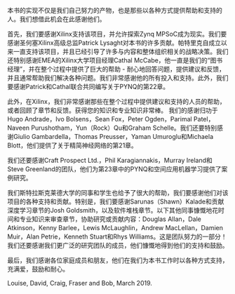 本书的实现不仅是我们自己努力的产物，也是那些以各种方式提供帮助和支持的人。我们想借此机会在此感谢他们。

首先，我们要感谢Xilinx支持该项目，并允许探索Zynq MPSoC成为现实。我们要感谢圣何塞Xilinx高级总监Patrick Lysaght对本书的许多贡献。帕特里克自成立以来一直支持该项目，并且已经引导了许多与内容和整体组织相关的战略决策。我们还特别感谢EMEA的Xilinx大学项目经理Cathal McCabe，他一直是我们的“图书经理”，并在整个过程中提供了巨大的帮助 - 耐心地回答问题，提供建议和反馈，并且通常帮助我们解决各种问题。我们非常感谢他的所有投入和支持。此外，我们要感谢Patrick和Cathal联合共同编写关于PYNQ的第22章。

此外，在Xilinx，我们非常感谢那些在整个过程中提供建议和支持的人员的帮助，或者回顾了章节和反馈。获得您的知识和专业知识非常棒。
我们的感谢归功于Hugo Andrade，Ivo Bolsens，Sean Fox，Peter Ogden，Parimal Patel，Naveen Purushotham，Yun（Rock）Qu和Graham Schelle。我们还要特别感谢Giulio Gambardella，Thomas Preusser，Yaman Umuroglu和Michaela Blott，他们提供了关于精简神经网络的第21章。

我们还要感谢Craft Prospect Ltd.，Phil Karagiannakis，Murray Ireland和Steve Greenland的团队，他们为第23章中的PYNQ和空间应用机器学习提供了案例研究。

我们斯特拉斯克莱德大学的同事和学生也给予了很大的帮助，我们要感谢他们对该项目的各种支持和贡献。特别是，我们要感谢Sarunas（Shawn）Kalade和贡献深度学习章节的Josh Goldsmith，以及软件堆栈章节。以下其他同事慷慨地花时间和专业知识来审查章节，协助研究或贡献内容：Douglas Allan，Dale Atkinson，Kenny Barlee，Lewis McLaughlin，Andrew MacLellan，Damien Muir，Alan Petrie，Kenneth Stuart和Rhys Williams。这是团队努力的一部分！我们还要感谢我们更广泛的研究团队的成员，他们慷慨地得到他们的支持和鼓励。

最后，我们感谢各位家庭成员和朋友，他们在我们为本书工作时以各种方式支持，充满爱，鼓励和耐心。

Louise, David, Craig, Fraser and Bob, March 2019. 